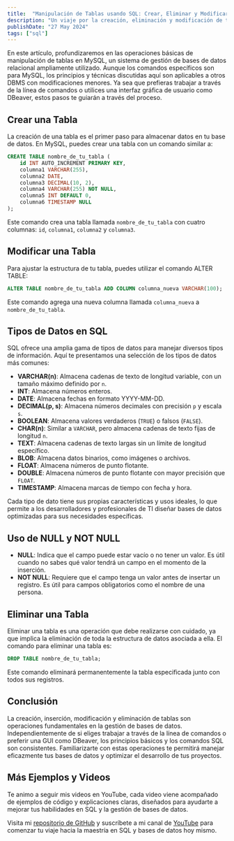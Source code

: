 ```yaml
---
title:  "Manipulación de Tablas usando SQL: Crear, Eliminar y Modificar"
description: "Un viaje por la creación, eliminación y modificación de tablas en MySQL, con ejemplos prácticos y consejos para optimizar tu trabajo con bases de datos."
publishDate: "27 May 2024"
tags: ["sql"]
---
```


En este artículo, profundizaremos en las operaciones básicas de manipulación de tablas en MySQL, un sistema de gestión de bases de datos relacional ampliamente utilizado. Aunque los comandos específicos son para MySQL, los principios y técnicas discutidas aquí son aplicables a otros DBMS con modificaciones menores. Ya sea que prefieras trabajar a través de la línea de comandos o utilices una interfaz gráfica de usuario como DBeaver, estos pasos te guiarán a través del proceso.

## Crear una Tabla

La creación de una tabla es el primer paso para almacenar datos en tu base de datos. En MySQL, puedes crear una tabla con un comando similar a:

``` sql
CREATE TABLE nombre_de_tu_tabla ( 
    id INT AUTO_INCREMENT PRIMARY KEY, 
    columna1 VARCHAR(255), 
    columna2 DATE, 
    columna3 DECIMAL(10, 2), 
    columna4 VARCHAR(255) NOT NULL, 
    columna5 INT DEFAULT 0, 
    columna6 TIMESTAMP NULL 
);
```

Este comando crea una tabla llamada `nombre_de_tu_tabla` con cuatro columnas: `id`, `columna1`, `columna2` y `columna3`.

## Modificar una Tabla

Para ajustar la estructura de tu tabla, puedes utilizar el comando ALTER TABLE:

``` sql
ALTER TABLE nombre_de_tu_tabla ADD COLUMN columna_nueva VARCHAR(100);
```

Este comando agrega una nueva columna llamada `columna_nueva` a `nombre_de_tu_tabla`.

## Tipos de Datos en SQL

SQL ofrece una amplia gama de tipos de datos para manejar diversos tipos de información. Aquí te presentamos una selección de los tipos de datos más comunes:

- **VARCHAR(n)**: Almacena cadenas de texto de longitud variable, con un tamaño máximo definido por `n`.
- **INT**: Almacena números enteros.
- **DATE**: Almacena fechas en formato YYYY-MM-DD.
- **DECIMAL(p, s)**: Almacena números decimales con precisión `p` y escala `s`.
- **BOOLEAN**: Almacena valores verdaderos (`TRUE`) o falsos (`FALSE`).
- **CHAR(n)**: Similar a `VARCHAR`, pero almacena cadenas de texto fijas de longitud `n`.
- **TEXT**: Almacena cadenas de texto largas sin un límite de longitud específico.
- **BLOB**: Almacena datos binarios, como imágenes o archivos.
- **FLOAT**: Almacena números de punto flotante.
- **DOUBLE**: Almacena números de punto flotante con mayor precisión que `FLOAT`.
- **TIMESTAMP**: Almacena marcas de tiempo con fecha y hora.

Cada tipo de dato tiene sus propias características y usos ideales, lo que permite a los desarrolladores y profesionales de TI diseñar bases de datos optimizadas para sus necesidades específicas.

## Uso de NULL y NOT NULL

- **NULL**: Indica que el campo puede estar vacío o no tener un valor. Es útil cuando no sabes qué valor tendrá un campo en el momento de la inserción.
- **NOT NULL**: Requiere que el campo tenga un valor antes de insertar un registro. Es útil para campos obligatorios como el nombre de una persona.

## Eliminar una Tabla

Eliminar una tabla es una operación que debe realizarse con cuidado, ya que implica la eliminación de toda la estructura de datos asociada a ella. El comando para eliminar una tabla es:

``` sql
DROP TABLE nombre_de_tu_tabla;
```

Este comando eliminará permanentemente la tabla especificada junto con todos sus registros.

## Conclusión

La creación, inserción, modificación y eliminación de tablas son operaciones fundamentales en la gestión de bases de datos. Independientemente de si eliges trabajar a través de la línea de comandos o preferir una GUI como DBeaver, los principios básicos y los comandos SQL son consistentes. Familiarizarte con estas operaciones te permitirá manejar eficazmente tus bases de datos y optimizar el desarrollo de tus proyectos.

## Más Ejemplos y Videos

Te animo a seguir mis videos en YouTube, cada video viene acompañado de ejemplos de código y explicaciones claras, diseñados para ayudarte a mejorar tus habilidades en SQL y la gestión de bases de datos.

Visita mi [repositorio de GitHub](https://github.com/cristotodev/Apuntes-SQL) y suscríbete a mi canal de [YouTube](https://www.youtube.com/@cristotodev) para comenzar tu viaje hacia la maestría en SQL y bases de datos hoy mismo.